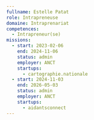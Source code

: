 ```yaml
---
fullname: Estelle Patat
role: Intrapreneuse
domaine: Intraprenariat
competences:
  - Intrapreneur(se)
missions:
  - start: 2023-02-06
    end: 2024-11-06
    status: admin
    employer: ANCT
    startups:
      - cartographie.nationale
  - start: 2024-11-03
    end: 2026-05-03
    status: admin
    employer: ANCT
    startups:
      - aidantsconnect
---
```


